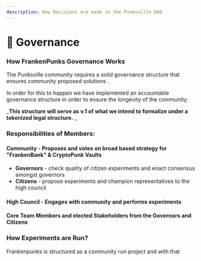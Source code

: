 ```yaml
---
description: How Decisions are made in the Punksville DAO
---
```


# 📔 Governance

### How FrankenPunks Governance Works

The Punksville community requires a solid governance structure that ensures community proposed solutions .

In order for this to happen we have implemented an accountable governance structure in order to ensure the longevity of the community.&#x20;

_**This structure will serve as v.1 of what we intend to formalize under a tokenized legal structure.** _&#x20;

### Responsibilities of Members:

#### Community - Proposes and votes on broad based strategy for "FrankenBank" & CryptoPunk Vaults

* **Governors** - check quality of citizen experiments and enact consensus amongst governors
* **Citizens** - propose experiments and champion representatives to the high council&#x20;

#### High Council - Engages with community and performs experiments&#x20;

#### Core Team Members and elected Stakeholders from the Governors and Citizens&#x20;

### How Experiments are Run?

Frankenpunks is structured as a community run project and with that&#x20;
